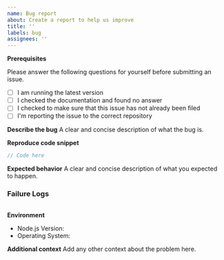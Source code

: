 ```yaml
---
name: Bug report
about: Create a report to help us improve
title: ''
labels: bug
assignees: ''
---
```


**Prerequisites**

Please answer the following questions for yourself before submitting an issue.

- [ ] I am running the latest version
- [ ] I checked the documentation and found no answer
- [ ] I checked to make sure that this issue has not already been filed
- [ ] I'm reporting the issue to the correct repository

**Describe the bug**
A clear and concise description of what the bug is.

**Reproduce code snippet**

```js
// Code here
```

**Expected behavior**
A clear and concise description of what you expected to happen.

### Failure Logs

```

```

**Environment**

- Node.js Version:
- Operating System:

**Additional context**
Add any other context about the problem here.
